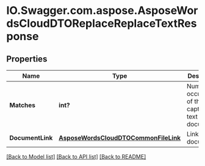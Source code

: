 # IO.Swagger.com.aspose.AsposeWordsCloudDTOReplaceReplaceTextResponse
## Properties

Name | Type | Description | Notes
------------ | ------------- | ------------- | -------------
**Matches** | **int?** | Number of occurrences of the captured text in the document. | [optional] 
**DocumentLink** | [**AsposeWordsCloudDTOCommonFileLink**](AsposeWordsCloudDTOCommonFileLink.md) | Link to the document. | [optional] 

[[Back to Model list]](../README.md#documentation-for-models) [[Back to API list]](../README.md#documentation-for-api-endpoints) [[Back to README]](../README.md)


